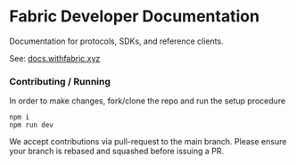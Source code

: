 # Fabric Developer Documentation

Documentation for protocols, SDKs, and reference clients.

See: [docs.withfabric.xyz](https://docs.withfabric.xyz/)

### Contributing / Running

In order to make changes, fork/clone the repo and run the setup procedure

```
npm i
npm run dev
```

We accept contributions via pull-request to the main branch. Please ensure your branch is rebased and squashed before issuing a PR.